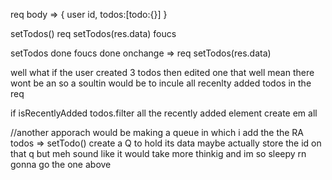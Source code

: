 req body => {
user id,
todos:[todo:{}]
}

setTodos()
req
setTodos(res.data)
foucs

setTodos done
foucs done
onchange => req
setTodos(res.data)

well what if the user created 3 todos then edited one that well mean there wont be an
so a soultin would be to incule all recenlty added todos in the req

if isRecentlyAdded
todos.filter all the recently added element
create em all

//another apporach would be making a queue in which i add the the RA todos
=> setTodo() create a Q to hold its data
maybe actually store the id on that q
but meh sound like it would take more thinkig and im so sleepy rn
gonna go the one above

